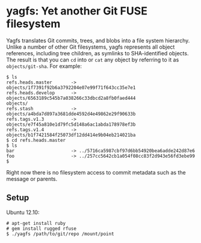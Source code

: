 # yagfs: Yet another Git FUSE filesystem

Yagfs translates Git commits, trees, and blobs into a file system hierarchy.
Unlike a number of other Git filesystems, yagfs represents all object
references, including tree children, as symlinks to SHA-identified objects. The
result is that you can `cd` into or `cat` any object by referring to it as
`objects/git-sha`. For example:

    $ ls
    refs.heads.master       -> objects/1f7391f92b6a3792204e07e99f71f643cc35e7e1
    refs.heads.develop      -> objects/6563189c545b7a038266c33dbcd2a8fb0faed444
    objects/
    refs.stash              -> objects/a4bda7d897a3681dde4592d4e49862e29f90633b
    refs.tags.v1.3          -> objects/e7f45a810e1d79fc5d148a6ac1abda178978ef3b
    refs.tags.v1.4          -> objects/b1f7421584f25073df12dd414e9b04eb214021ba
    $ cd refs.heads.master
    $ ls
    bar                     -> ../5716ca5987cbf97d6bb54920bea6adde242d87e6
    foo                     -> ../257cc5642cb1a054f08cc83f2d943e56fd3ebe99
    $

Right now there is no filesystem access to commit metadata such as the message
or parents.

## Setup

Ubuntu 12.10:

    # apt-get install ruby
    # gem install rugged rfuse
    $ ./yagfs /path/to/git/repo /mount/point
